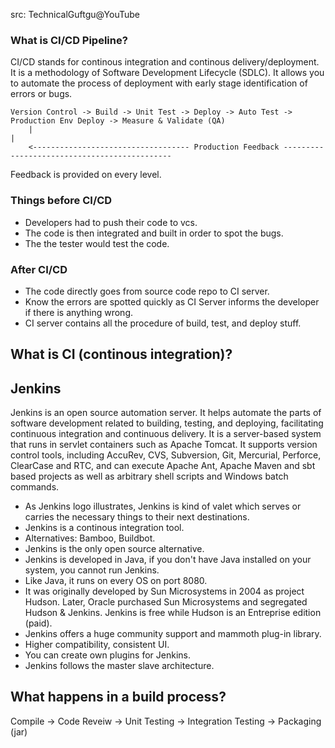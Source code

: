 src: TechnicalGuftgu@YouTube

### What is CI/CD Pipeline?
CI/CD stands for continous integration and continous delivery/deployment.
It is a methodology of Software Development Lifecycle (SDLC).
It allows you to automate the process of deployment with early stage identification of errors or bugs.

```
Version Control -> Build -> Unit Test -> Deploy -> Auto Test -> Production Env Deploy -> Measure & Validate (QA)
    |                                                                                                    |
    <----------------------------------- Production Feedback ---------------------------------------------
```
Feedback is provided on every level.

### Things before CI/CD
- Developers had to push their code to vcs.
- The code is then integrated and built in order to spot the bugs.
- The the tester would test the code.

### After CI/CD
- The code directly goes from source code repo to CI server.
- Know the errors are spotted quickly as CI Server informs the developer if there is anything wrong.
- CI server contains all the procedure of build, test, and deploy stuff.

## What is CI (continous integration)?


## Jenkins
Jenkins is an open source automation server. It helps automate the parts of software development related to building, testing, and deploying, facilitating continuous integration and continuous delivery. It is a server-based system that runs in servlet containers such as Apache Tomcat. It supports version control tools, including AccuRev, CVS, Subversion, Git, Mercurial, Perforce, ClearCase and RTC, and can execute Apache Ant, Apache Maven and sbt based projects as well as arbitrary shell scripts and Windows batch commands.

- As Jenkins logo illustrates, Jenkins is kind of valet which serves or carries the necessary things to their next destinations.
- Jenkins is a continous integration tool.
- Alternatives: Bamboo, Buildbot.
- Jenkins is the only open source alternative.
- Jenkins is developed in Java, if you don't have Java installed on your system, you cannot run Jenkins.
- Like Java, it runs on every OS on port 8080.
- It was originally developed by Sun Microsystems in 2004 as project Hudson. Later, Oracle purchased Sun Microsystems and segregated Hudson & Jenkins. Jenkins is free while Hudson is an Entreprise edition (paid).
- Jenkins offers a huge community support and mammoth plug-in library.
- Higher compatibility, consistent UI.
- You can create own plugins for Jenkins.
- Jenkins follows the master slave architecture.

## What happens in a build process?
Compile -> Code Reveiw -> Unit Testing -> Integration Testing -> Packaging (jar)
